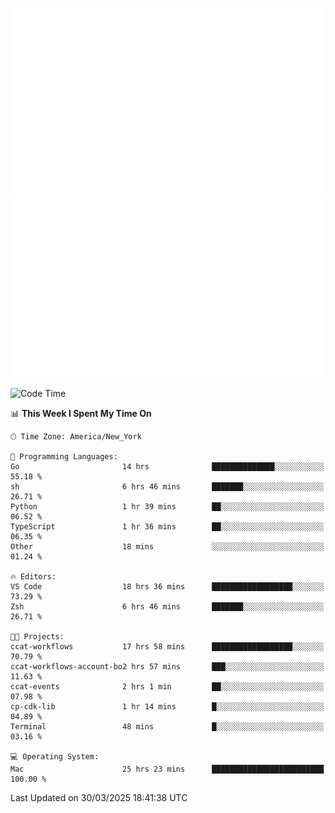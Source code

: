 <a href="https://github.com/jstrieb/github-stats">
 
![](https://github.com/evanhuang117/github-stats/blob/master/generated/overview.svg)
![](https://github.com/evanhuang117/github-stats/blob/master/generated/languages.svg)

</a>

<!--START_SECTION:waka-->
![Code Time](http://img.shields.io/badge/Code%20Time-746%20hrs%2035%20mins-blue)

📊 **This Week I Spent My Time On** 

```text
🕑︎ Time Zone: America/New_York

💬 Programming Languages: 
Go                       14 hrs              ██████████████░░░░░░░░░░░   55.18 % 
sh                       6 hrs 46 mins       ███████░░░░░░░░░░░░░░░░░░   26.71 % 
Python                   1 hr 39 mins        ██░░░░░░░░░░░░░░░░░░░░░░░   06.52 % 
TypeScript               1 hr 36 mins        ██░░░░░░░░░░░░░░░░░░░░░░░   06.35 % 
Other                    18 mins             ░░░░░░░░░░░░░░░░░░░░░░░░░   01.24 % 

🔥 Editors: 
VS Code                  18 hrs 36 mins      ██████████████████░░░░░░░   73.29 % 
Zsh                      6 hrs 46 mins       ███████░░░░░░░░░░░░░░░░░░   26.71 % 

🐱‍💻 Projects: 
ccat-workflows           17 hrs 58 mins      ██████████████████░░░░░░░   70.79 % 
ccat-workflows-account-bo2 hrs 57 mins       ███░░░░░░░░░░░░░░░░░░░░░░   11.63 % 
ccat-events              2 hrs 1 min         ██░░░░░░░░░░░░░░░░░░░░░░░   07.98 % 
cp-cdk-lib               1 hr 14 mins        █░░░░░░░░░░░░░░░░░░░░░░░░   04.89 % 
Terminal                 48 mins             █░░░░░░░░░░░░░░░░░░░░░░░░   03.16 % 

💻 Operating System: 
Mac                      25 hrs 23 mins      █████████████████████████   100.00 % 
```


 Last Updated on 30/03/2025 18:41:38 UTC
<!--END_SECTION:waka-->
